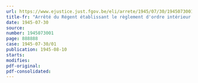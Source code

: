 ```yaml
---
url: https://www.ejustice.just.fgov.be/eli/arrete/1945/07/30/1945073001/justel
title-fr: "Arrêté du Régent établissant le règlement d'ordre intérieur du conseil de guerre permanent à Turnhout"
date: 1945-07-30
source:
number: 1945073001
page: 888888
case: 1945-07-30/01
publication: 1945-08-10
starts:
modifies:
pdf-original:
pdf-consolidated:
---
```


